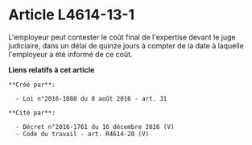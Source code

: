 # Article L4614-13-1

L'employeur peut contester le coût final de l'expertise devant le juge judiciaire, dans un délai de quinze jours à compter de
la date à laquelle l'employeur a été informé de ce coût.

**Liens relatifs à cet article**

	**Créé par**:

	  - Loi n°2016-1088 du 8 août 2016 - art. 31

	**Cité par**:

	  - Décret n°2016-1761 du 16 décembre 2016 (V)
	  - Code du travail - art. R4614-20 (V)
